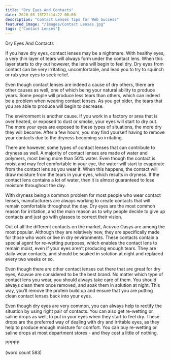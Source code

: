 ```yaml
---
title: "Dry Eyes And Contacts"
date: 2020-05-15T22:14:22-08:00
description: "Contact Lenses Tips for Web Success"
featured_image: "/images/Contact Lenses.jpg"
tags: ["Contact Lenses"]
---
```


Dry Eyes And Contacts

If you have dry eyes, contact lenses may be a nightmare.  With healthy eyes, a very thin layer of tears will always form under the contact lens.  When this layer starts to dry out however, the lens will begin to feel dry.  Dry eyes from contact can be very irritating, uncomfortable, and lead you to try to squinch or rub your eyes to seek relief.

Even though contact lenses are indeed a cause of dry others, there are other causes as well, one of which being your natural ability to produce years.  Some people will produce less tears than others, which can indeed be a problem when wearing contact lenses.  As you get older, the tears that you are able to produce will begin to decrease.

The environment is another cause.  If you work in a factory or area that is over heated, or exposed to dust or smoke, your eyes will start to dry out.  The more your eyes are exposed to these types of situations, the more dry they will become.  After a few hours, you may find yourself having to remove your contacts due to the dryness becoming so irritating.

There are however, some types of contact lenses that can contribute to dryness as well.  A majority of contact lenses are made of water and polymers, most being more than 50% water.  Even though the contact is moist and may feel comfortable in your eye, the water will start to evaporate from the contact lens as you wear it.  When this happens, the contact will draw moisture from the tears in your eyes, which results in dryness.  If the contact lens contains a lot of water, then it is almost guaranteed to lose moisture throughout the day.

With dryness being a common problem for most people who wear contact lenses, manufacturers are always working to create contacts that will remain comfortable throughout the day.  Dry eyes are the most common reason for irritation, and the main reason as to why people decide to give up contacts and just go with glasses to correct their vision.

Out of all the different contacts on the market, Acuvue Oasys are among the most popular.  Although they are relatively new, they are specifically made for those who work or live in dry environments.  These contacts contain a special agent for re-wetting purposes, which enables the contact lens to remain moist, even if your eyes aren’t producing enough tears.  They are daily wear contacts, and should be soaked in solution at night and replaced every two weeks or so.

Even though there are other contact lenses out there that are great for dry eyes, Acuvue are considered to be the best brand.  No matter which type of contact lens you wear, you should always take care of them.  You should always clean them once removed, and soak them in solution at night.  This way, you’ll remove the protein build up and ensure that you are putting clean contact lenses back into your eyes.

Even though dry eyes are very common, you can always help to rectify the situation by using right pair of contacts.  You can also get re-wetting or saline drops as well, to put in your eyes when they start to feel dry.  These drops are the preferred way of dealing with dry and irritable eyes, as they help to produce enough moisture for comfort.  You can buy re-wetting or saline drops at most department stores - and they cost a little of nothing.

PPPPP

(word count 583)
